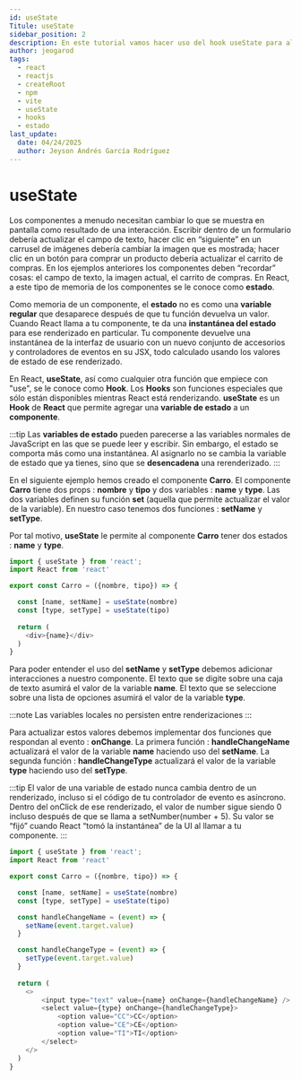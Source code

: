 ```yaml
---
id: useState
Titule: useState
sidebar_position: 2
description: En este tutorial vamos hacer uso del hook useState para almacenar y acceder a las variables de estado de un aplicativo o proyecto ReactJS
author: jeogarod
tags:
  - react
  - reactjs
  - createRoot
  - npm
  - vite
  - useState
  - hooks
  - estado
last_update:
  date: 04/24/2025
  author: Jeyson Andrés García Rodríguez
---
```


# useState

Los componentes a menudo necesitan cambiar lo que se muestra en pantalla como resultado de una interacción. Escribir dentro de un formulario debería actualizar el campo de texto, hacer clic en “siguiente” en un carrusel de imágenes debería cambiar la imagen que es mostrada; hacer clic en un botón para comprar un producto debería actualizar el carrito de compras. En los ejemplos anteriores los componentes deben “recordar” cosas: el campo de texto, la imagen actual, el carrito de compras. En React, a este tipo de memoria de los componentes se le conoce como **estado**.

Como memoria de un componente, el **estado** no es como una **variable regular** que desaparece después de que tu función devuelva un valor. Cuando React llama a tu componente, te da una **instantánea del estado** para ese renderizado en particular. Tu componente devuelve una instantánea de la interfaz de usuario con un nuevo conjunto de accesorios y controladores de eventos en su JSX, todo calculado usando los valores de estado de ese renderizado.

En React, **useState**, así como cualquier otra función que empiece con "use", se le conoce como **Hook**. Los **Hooks** son funciones especiales que sólo están disponibles mientras React está renderizando. **useState** es un **Hook** de **React** que permite agregar una **variable de estado** a un **componente**.

:::tip
Las **variables de estado** pueden parecerse a las variables normales de JavaScript en las que se puede leer y escribir. Sin embargo, el estado se comporta más como una instantánea. Al asignarlo no se cambia la variable de estado que ya tienes, sino que se **desencadena** una rerenderizado.
:::

En el siguiente ejemplo hemos creado el componente **Carro**. El componente **Carro** tiene dos props : **nombre** y **tipo** y dos variables : **name** y **type**. Las dos variables definen su función **set** (aquella que permite actualizar el valor de la variable). En nuestro caso tenemos dos funciones : **setName** y **setType**. 

Por tal motivo, **useState** le permite al componente **Carro** tener dos estados : **name** y **type**. 

```javascript title="/src/CarroApp.jsx"
import { useState } from 'react';
import React from 'react'

export const Carro = ({nombre, tipo}) => {

  const [name, setName] = useState(nombre)
  const [type, setType] = useState(tipo)
  
  return (
    <div>{name}</div>
  )
}
```

Para poder entender el uso del **setName** y **setType** debemos adicionar interacciones a nuestro componente. El texto que se digite sobre una caja de texto asumirá el valor de la variable **name**. El texto que se seleccione sobre una lista de opciones asumirá el valor de la variable **type**. 

:::note
Las variables locales no persisten entre renderizaciones
:::

Para actualizar estos valores debemos implementar dos funciones que respondan al evento : **onChange**. La primera función : **handleChangeName** actualizará el valor de la variable **name** haciendo uso del **setName**. La segunda función : **handleChangeType** actualizará el valor de la variable **type** haciendo uso del **setType**.

:::tip
El valor de una variable de estado nunca cambia dentro de un renderizado, incluso si el código de tu controlador de evento es asíncrono. Dentro del onClick de ese renderizado, el valor de number sigue siendo 0 incluso después de que se llama a setNumber(number + 5). Su valor se “fijó” cuando React “tomó la instantánea” de la UI al llamar a tu componente.
:::

```javascript title="/src/CarroApp.jsx"
import { useState } from 'react';
import React from 'react'

export const Carro = ({nombre, tipo}) => {

  const [name, setName] = useState(nombre)
  const [type, setType] = useState(tipo)

  const handleChangeName = (event) => {
    setName(event.target.value)
  }

  const handleChangeType = (event) => {
    setType(event.target.value)
  }
  
  return (
    <>
        <input type="text" value={name} onChange={handleChangeName} />
        <select value={type} onChange={handleChangeType}>
            <option value="CC">CC</option>
            <option value="CE">CE</option>
            <option value="TI">TI</option>
        </select>
    </>
  )
}
```



